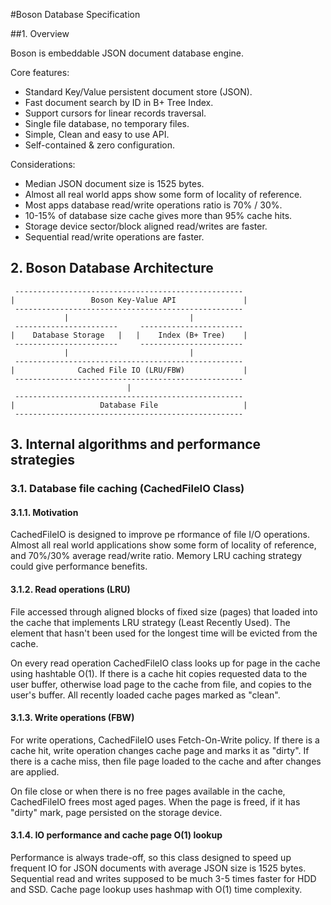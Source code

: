 
#Boson Database Specification

##1. Overview

Boson is embeddable JSON document database engine.

Core features:
- Standard Key/Value persistent document store (JSON).
- Fast document search by ID in B+ Tree Index.
- Support cursors for linear records traversal.
- Single file database, no temporary files.
- Simple, Clean and easy to use API.
- Self-contained & zero configuration.

Considerations:
- Median JSON document size is 1525 bytes.
- Almost all real world apps show some form of locality of reference.
- Most apps database read/write operations ratio is 70% / 30%.
- 10-15% of database size cache gives more than 95% cache hits.
- Storage device sector/block aligned read/writes are faster.
- Sequential read/write operations are faster.



## 2. Boson Database Architecture


     ---------------------------------------------------
    |                 Boson Key-Value API               | 
     ---------------------------------------------------
                |                           |
     -----------------------     -----------------------
    |    Database Storage   |   |    Index (B+ Tree)    |
     -----------------------     -----------------------
                |                           |
     ---------------------------------------------------
    |              Cached File IO (LRU/FBW)             | 
     ---------------------------------------------------
                              |
     ---------------------------------------------------
    |                   Database File                   |
     --------------------------------------------------- 




## 3. Internal algorithms and performance strategies

### 3.1. Database file caching (CachedFileIO Class)

#### 3.1.1. Motivation

CachedFileIO is designed to improve pe rformance of file I/O operations.
Almost all real world applications show some form of locality of reference, 
and 70%/30% average read/write ratio. Memory LRU caching strategy could 
give performance benefits.



#### 3.1.2. Read operations (LRU)

 
File accessed through aligned blocks of fixed size (pages) that loaded 
into the cache that implements LRU strategy (Least Recently Used). The 
element that hasn't been used for the longest time will be evicted from 
the cache.

On every read operation CachedFileIO class looks up for page in the cache
using hashtable O(1). If there is a cache hit copies requested data to the 
user buffer, otherwise load page to the cache from file, and copies to the 
user's buffer. All recently loaded cache pages marked as "clean".


#### 3.1.3. Write operations (FBW)

For write operations, CachedFileIO uses Fetch-On-Write policy.
If there is a cache hit, write operation changes cache page
and marks it as "dirty". If there is a cache miss, then file 
page loaded to the cache and after changes are applied.

On file close or when there is no free pages available in the
cache, CachedFileIO frees most aged pages. When the page is freed,
if it has "dirty" mark, page persisted on the storage device.


#### 3.1.4. IO performance and cache page O(1) lookup 

Performance is always trade-off, so this class designed to speed up 
frequent IO for JSON documents with average JSON size is 1525 bytes.
Sequential read and writes supposed to be much 3-5 times faster for
HDD and SSD. Cache page lookup uses hashmap with O(1) time complexity.


